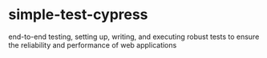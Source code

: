 # simple-test-cypress
 end-to-end testing, setting up, writing, and executing robust tests to ensure the reliability and performance of web applications
